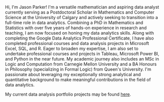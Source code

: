 Hi, I'm Jason Parker! I'm a versatile mathematician and aspiring data analyst currently serving as a Postdoctoral Scholar in Mathematics and Computer Science at the University of Calgary and actively seeking to transition into a full-time role in data analytics. Combining a PhD in Mathematics and Statistics with over five years of hands-on experience in research and teaching, I am now focused on honing my data analytics skills. Along with completing the Google Data Analytics Professional Certificate, I have also completed professional courses and data analysis projects in Microsoft Excel, SQL, and R. Eager to broaden my expertise, I am also set to undertake professional courses and projects in Tableau, Microsoft Power BI, and Python in the near future. My academic journey also includes an MSc in Logic and Computation from Carnegie Mellon University and a BA Honours in Philosophy (specializing in Formal Logic) from Queen's University. I'm passionate about leveraging my exceptionally strong analytical and quantitative background to make meaningful contributions in the field of data analytics.

My current data analysis portfolio projects may be found [here](https://github.com/jasonparker1991/DataAnalysisPortfolioProjects/blob/main/README.md).

<!---
jasonparker1991/jasonparker1991 is a ✨ special ✨ repository because its `README.md` (this file) appears on your GitHub profile.
You can click the Preview link to take a look at your changes.
--->
